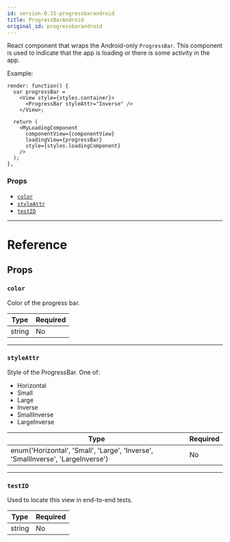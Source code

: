 ```yaml
---
id: version-0.15-progressbarandroid
title: ProgressBarAndroid
original_id: progressbarandroid
---
```


React component that wraps the Android-only `ProgressBar`. This component is used to indicate that the app is loading or there is some activity in the app.

Example:

```
render: function() {
  var progressBar =
    <View style={styles.container}>
      <ProgressBar styleAttr="Inverse" />
    </View>;

  return (
    <MyLoadingComponent
      componentView={componentView}
      loadingView={progressBar}
      style={styles.loadingComponent}
    />
  );
},
```

### Props

* [`color`](progressbarandroid.md#color)
* [`styleAttr`](progressbarandroid.md#styleattr)
* [`testID`](progressbarandroid.md#testid)

---

# Reference

## Props

### `color`

Color of the progress bar.

| Type   | Required |
| ------ | -------- |
| string | No       |

---

### `styleAttr`

Style of the ProgressBar. One of:

* Horizontal
* Small
* Large
* Inverse
* SmallInverse
* LargeInverse

| Type                                                                            | Required |
| ------------------------------------------------------------------------------- | -------- |
| enum('Horizontal', 'Small', 'Large', 'Inverse', 'SmallInverse', 'LargeInverse') | No       |

---

### `testID`

Used to locate this view in end-to-end tests.

| Type   | Required |
| ------ | -------- |
| string | No       |
